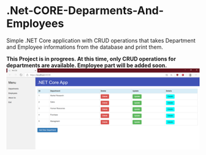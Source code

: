 # .Net-CORE-Deparments-And-Employees
Simple .NET Core application with CRUD operations that takes Department and Employee informations from the database and print them.

**This Project is in progrees. At this time, only CRUD operations for departments are available. Employee part will be added soon.**
![text](https://github.com/mahmutaktas/.Net-CORE-Deparments-And-Employees/blob/master/demo_img.PNG)

